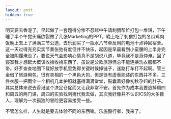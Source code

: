 ```yaml
---
layout: post
hidden: true
---
```

明天要去香港了。早起做了一套题得分惨不忍睹中午请刺猬帮忙打包一堆饼，下午睡了半个午觉头痛欲裂做了几张Marketing的PPT，晚上吃了刺猬打包的冬瓜鸡肉饭晚上去上了满满三节公选，去乐润买了一瓶水八节单反用的电池十点钟回宿舍。这一天过得充充实实节奏张弛有度但并不快乐，起因是早晨看到小蛮腰的上半身完全被阴霾淹没了。要说天气会影响心情真不是胡说八道，毕竟我不是范仲淹。回了寝室我才想起大概该收拾收拾东西了，虽说是公款旅游但总不能连换洗衣服都不带。好歹查查地图下载好放手机里免得关键时候掉链子，迷路打车打不起啊。管三金借了旅游用包，很有卖相的一个黑色大包，但是徒有虚表能装的东西并不多。三件衣服一把雨伞一个相机几本护照就塞得满满堂堂，鼓囊着好像初秋孕妇的肚子。其实总体来说去香港这个决定仓促而又让我非常不安。首先作为成本我要逃掉周四和周五的两门课，周四的实验找刺猬代我去做，其次我好像并不认识ICS的大多数人，理解为一次孤独的冒险更容易接受一些。

不管怎么样，人生就是要去体验不同的东西嘛。乐施毅行者，我来了。